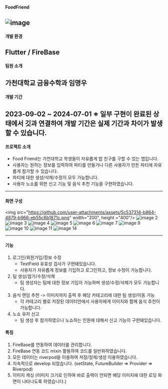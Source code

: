 #### FoodFriend
![image](https://github.com/user-attachments/assets/332bc7ff-f8d6-491b-88b9-c0d7280cbeb4)
------------------------------------------------------------
#### 개발 환경
Flutter / FireBase
------------------------------------------------------------
#### 팀원 소개
가천대학교 금융수학과 임명우
------------------------------------------------------------
#### 개발 기간
2023-09-02 ~ 2024-07-01
※ 일부 구현이 완료된 상태에서 깃과 연결하여 개발 기간은 실제 기간과 차이가 발생할 수 있습니다.
------------------------------------------------------------
#### 프로젝트 소개
+ Food Friend는 가천대학교 학생들이 자유롭게 밥 친구를 구할 수 있는 앱입니다.
+ 사용자는 원하는 정보를 입력하여 파티를 만들거나 다른 사용자가 만든 파티에 자유롭게 참가할 수 있습니다.
+ 파티에 대한 생성/삭제/수정이 모두 가능합니다.
+ 사용자 노쇼를 위한 신고 기능 및 음식 추천 기능을 구현하였습니다.
------------------------------------------------------------
#### 화면 구성
<img src="https://github.com/user-attachments/assets/5c537314-b864-4879-b966-eb55c6b1871c.png" width="200", height ="400"/>
![image 2](https://github.com/user-attachments/assets/4346a817-1fbf-4f66-b104-fbc1664d5626)
![image 3](https://github.com/user-attachments/assets/69c4a85e-1a62-41bf-93ca-582a2db331b4)
![image 4](https://github.com/user-attachments/assets/99fde853-bd23-4bb9-995d-60fe6887770e)
![image 5](https://github.com/user-attachments/assets/1fc6cbe7-ad5c-41e5-b6e2-34e68077b9d8)
![image 6](https://github.com/user-attachments/assets/839b9e4a-de80-4504-a8f9-1ce626caebcb)
![image 7](https://github.com/user-attachments/assets/bb32aa6d-e099-4a1f-a321-4570ac204460)
![image 9](https://github.com/user-attachments/assets/692ea3bf-c2f3-4d53-96e9-74b9d1fea106)
![image 10](https://github.com/user-attachments/assets/837132e8-4fc6-4ca8-ae28-036837c506ff)
![image 11](https://github.com/user-attachments/assets/1fcc5638-108c-4392-b72c-f814b5440cb9)
![image 14](https://github.com/user-attachments/assets/a7104339-f7e6-4d99-99cf-7b491435b746)

------------------------------------------------------------
#### 기능
1. 로그인/회원가입/정보 수정
   + TextField 유효성 검사가 구현돼있습니다.
   + 사용자가 자유롭게 정보를 기입하고 로그인하고, 정보 수정이 가능합니다.
2. 팀 생성/참가/수정/삭제
   + 팀 생성자는 팀에 대한 정보 기입이 가능하며 생성/수정/삭제가 모두 가능합니다.
3. 음식 랜덤 추천 -> 이미지까지 출력 후 해당 카테고리에 대한 팀 생성/이동 가능
   + 각 카테고리 별로 저장된 데이터안에서 사용자에게 이미지와 함께 음식 추천이 가능합니다.
4. 노쇼 유저 신고
   + 팀 생성 후 참가하였으나 노쇼하는 인원에 대해서 신고 기능이 구현돼있습니다.

#### 특징
1. FireBase를 연동하여 데이터를 관리합니다.
2. FireBase 연동 코드 mixin 활용하여 코드를 일반화하였습니다.
3. 모든 데이터는 riverpod을 이용하여 저장/정제/생성 이용하였습니다.
4. 지속적으로 develop 되었습니다.
(setState, FutureBuilder => Provider => Riverpod)
5. 이미지 캐싱
(이미지 크기로 인하여 바로 출력이 안되면 해당 이미지에 대한 로딩 화면이 나타나도록 하였습니다.)
